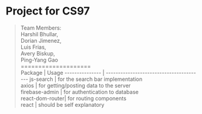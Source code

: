 Project for CS97  
=====================  
>Team Members:  
>Harshil Bhullar,  
>Dorian Jimenez,  
>Luis Frias,  
>Avery Biskup,  
>Ping-Yang Gao  
====================  
Package         | Usage
--------------- | ----------------------------------------
js-search       |  for the search bar implementation  
axios           |  for getting/posting data to the server  
firebase-admin  |  for authentication to database  
react-dom-router|  for routing components  
react           |  should be self explanatory  
